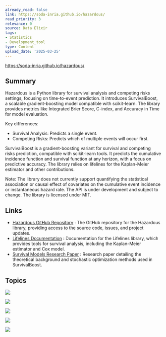 ```yaml
---
already_read: false
link: https://soda-inria.github.io/hazardous/
read_priority: 3
relevance: 0
source: Data Elixir
tags:
- Statistics
- Development_tool
type: Content
upload_date: '2025-03-25'
---
```


https://soda-inria.github.io/hazardous/
## Summary

Hazardous is a Python library for survival analysis and competing risks settings, focusing on time-to-event prediction. It introduces SurvivalBoost, a scalable gradient-boosting model compatible with scikit-learn. The library provides metrics like Integrated Brier Score, C-index, and Accuracy in Time for model evaluation.

Key differences:
- Survival Analysis: Predicts a single event.
- Competing Risks: Predicts which of multiple events will occur first.

SurvivalBoost is a gradient-boosting variant for survival and competing risks prediction, compatible with scikit-learn tools. It predicts the cumulative incidence function and survival function at any horizon, with a focus on predictive accuracy. The library relies on lifelines for the Kaplan-Meier estimator and other contributions.

Note: The library does not currently support quantifying the statistical association or causal effect of covariates on the cumulative event incidence or instantaneous hazard rate. The API is under development and subject to change. The library is licensed under MIT.
## Links

- [Hazardous GitHub Repository](https://github.com/soda-inria/hazardous) : The GitHub repository for the Hazardous library, providing access to the source code, issues, and project updates.
- [Lifelines Documentation](https://lifelines.readthedocs.io/en/latest/) : Documentation for the Lifelines library, which provides tools for survival analysis, including the Kaplan-Meier estimator and Cox model.
- [Survival Models Research Paper](https://arxiv.org/pdf/2410.16765) : Research paper detailing the theoretical background and stochastic optimization methods used in SurvivalBoost.

## Topics

![](topics/Library/hazardous)

![](topics/Concept/SurvivalBoost)

![](topics/Concept/Survival%20Analysis)

![](topics/Concept/Competing%20Risks)

![](topics/Library/lifelines)